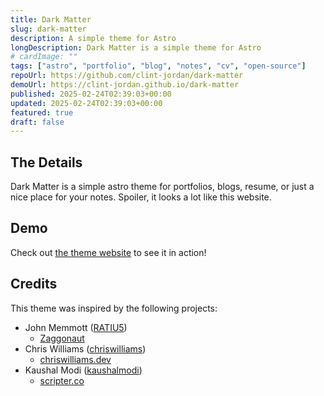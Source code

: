 ```yaml
---
title: Dark Matter
slug: dark-matter
description: A simple theme for Astro
longDescription: Dark Matter is a simple theme for Astro
# cardImage: ""
tags: ["astro", "portfolio", "blog", "notes", "cv", "open-source"]
repoUrl: https://github.com/clint-jordan/dark-matter
demoUrl: https://clint-jordan.github.io/dark-matter
published: 2025-02-24T02:39:03+00:00
updated: 2025-02-24T02:39:03+00:00
featured: true
draft: false
---
```


## The Details
Dark Matter is a simple astro theme for portfolios, blogs, resume, or just a
nice place for your notes. Spoiler, it looks a lot like this website.


## Demo

Check out [the theme website](https://clint-jordan.github.io/dark-matter) to
see it in action!


## Credits

This theme was inspired by the following projects:

- John Memmott ([RATIU5](https://github.com/RATIU5))
  * [Zaggonaut](https://github.com/RATIU5/zaggonaut)
- Chris Williams ([chriswilliams](https://github.com/chrismwilliams))
  * [chriswilliams.dev](https://chriswilliams.dev)
- Kaushal Modi ([kaushalmodi](https://github.com/kaushalmodi))
  * [scripter.co](https://scripter.co)
